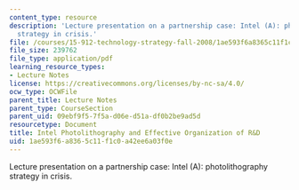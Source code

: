 ```yaml
---
content_type: resource
description: 'Lecture presentation on a partnership case: Intel (A): photolithography
  strategy in crisis.'
file: /courses/15-912-technology-strategy-fall-2008/1ae593f6a8365c11f1c0a42ee6a03f0e_lec_06.pdf
file_size: 239762
file_type: application/pdf
learning_resource_types:
- Lecture Notes
license: https://creativecommons.org/licenses/by-nc-sa/4.0/
ocw_type: OCWFile
parent_title: Lecture Notes
parent_type: CourseSection
parent_uid: 09ebf9f5-7f5a-d06e-d51a-df0b2be9ad5d
resourcetype: Document
title: Intel Photolithography and Effective Organization of R&D
uid: 1ae593f6-a836-5c11-f1c0-a42ee6a03f0e
---
```

Lecture presentation on a partnership case: Intel (A): photolithography strategy in crisis.